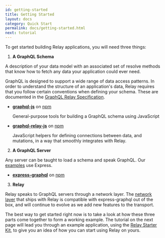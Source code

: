 ```yaml
---
id: getting-started
title: Getting Started
layout: docs
category: Quick Start
permalink: docs/getting-started.html
next: tutorial
---
```


To get started building Relay applications, you will need three things:

1. **A GraphQL Schema**

  A description of your data model with an associated set of resolve methods that know how to fetch any data your application could ever need.

  GraphQL is designed to support a wide range of data access patterns. In order to understand the structure of an application's data, Relay requires that you follow certain conventions when defining your schema. These are documented in the [GraphQL Relay Specification](graphql-relay-specification.html#content).

  - **[graphql-js](https://github.com/graphql/graphql-js)** on [npm](https://www.npmjs.com/package/graphql)

    General-purpose tools for building a GraphQL schema using JavaScript

  - **[graphql-relay-js](https://github.com/graphql/graphql-relay-js)** on [npm](https://www.npmjs.com/package/graphql-relay)

    JavaScript helpers for defining connections between data, and mutations, in a way that smoothly integrates with Relay.

2. **A GraphQL Server**

  Any server can be taught to load a schema and speak GraphQL. Our [examples](https://github.com/relayjs/relay-examples) use Express.

  - **[express-graphql](https://github.com/graphql/express-graphql)** on [npm](https://www.npmjs.com/package/express-graphql)

3. **Relay**

  Relay speaks to GraphQL servers through a network layer. The [network layer](https://github.com/facebook/relay/tree/master/src/network-layer/default) that ships with Relay is compatible with express-graphql out of the box, and will continue to evolve as we add new features to the transport.

The best way to get started right now is to take a look at how these three parts come together to form a working example. The tutorial on the next page will lead you through an example application, using the [Relay Starter Kit](https://github.com/facebook/relay-starter-kit), to give you an idea of how you can start using Relay on yours.
